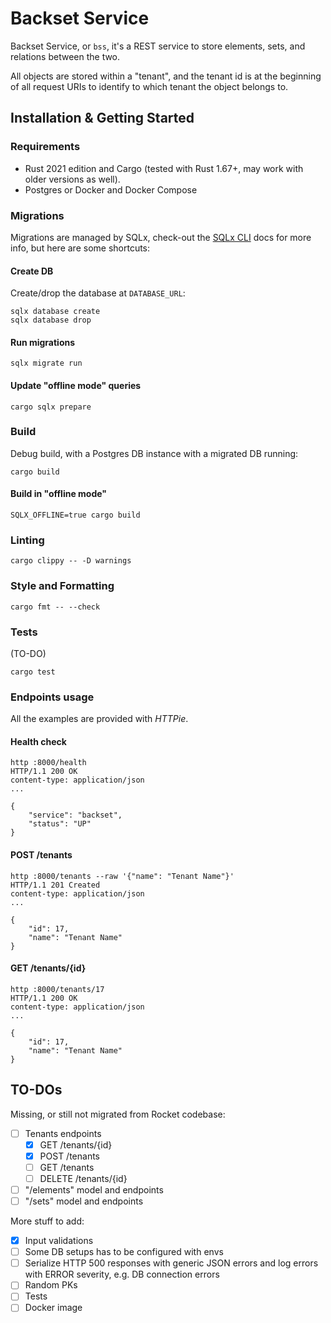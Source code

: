 # Backset Service

Backset Service, or `bss`, it's a REST service to store elements, sets,
and relations between the two.

All objects are stored within a "tenant", and the tenant id is at
the beginning of all request URIs to identify to which tenant the
object belongs to.


## Installation & Getting Started

### Requirements

- Rust 2021 edition and Cargo (tested with Rust 1.67+, may work with older versions as well).
- Postgres or Docker and Docker Compose

### Migrations

Migrations are managed by SQLx, check-out the
[SQLx CLI](https://github.com/launchbadge/sqlx/blob/main/sqlx-cli/README.md) docs
for more info, but here are some shortcuts:

#### Create DB

Create/drop the database at `DATABASE_URL`:

```shell
sqlx database create
sqlx database drop
```

#### Run migrations

```shell
sqlx migrate run
```

#### Update "offline mode" queries

```shell
cargo sqlx prepare
```

### Build

Debug build, with a Postgres DB instance with a migrated DB running:

```shell
cargo build
```

#### Build in "offline mode"

```shell
SQLX_OFFLINE=true cargo build
```

### Linting

```shell
cargo clippy -- -D warnings
```

### Style and Formatting

```shell
cargo fmt -- --check
```

### Tests

(TO-DO)

```shell
cargo test
```

### Endpoints usage

All the examples are provided with *HTTPie*.

#### Health check

```shell
http :8000/health
HTTP/1.1 200 OK
content-type: application/json
...

{
    "service": "backset",
    "status": "UP"
}
```

#### POST /tenants

```shell
http :8000/tenants --raw '{"name": "Tenant Name"}'
HTTP/1.1 201 Created
content-type: application/json
...

{
    "id": 17,
    "name": "Tenant Name"
}
```

#### GET /tenants/{id}

```shell
http :8000/tenants/17
HTTP/1.1 200 OK
content-type: application/json
...

{
    "id": 17,
    "name": "Tenant Name"
}
```

## TO-DOs

Missing, or still not migrated from Rocket codebase:

- [ ] Tenants endpoints
  - [x] GET /tenants/{id}
  - [x] POST /tenants
  - [ ] GET /tenants
  - [ ] DELETE /tenants/{id}
- [ ] "/elements" model and endpoints
- [ ] "/sets" model and endpoints

More stuff to add:

- [x] Input validations
- [ ] Some DB setups has to be configured with envs
- [ ] Serialize HTTP 500 responses with generic JSON errors
      and log errors with ERROR severity, e.g. DB connection errors 
- [ ] Random PKs
- [ ] Tests
- [ ] Docker image
